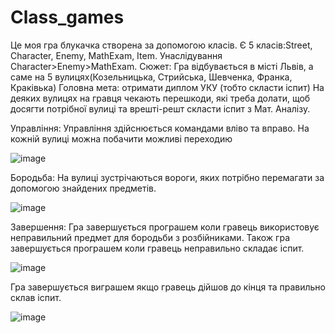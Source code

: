 # Class_games
Це моя гра блукачка створена за допомогою класів.
Є 5 класів:Street, Character, Enemy, MathExam, Item.
Унаслідування Character>Enemy>MathExam.
Сюжет:
Гра відбувається в місті Львів, а саме на 5 вулицях(Козельницька, Стрийська, Шевченка, Франка, Краківька)
Головна мета: отримати диплом УКУ (тобто скласти іспит)
На деяких вулицях на гравця чекають перешкоди, які треба долати, щоб досягти потрібної вулиці та врешті-решт скласти іспит з Мат. Аналізу.

Управління:
Управління здійснюється командами вліво та вправо.
На кожній вулиці можна побачити можливі переходию

![image](https://user-images.githubusercontent.com/69431189/224998860-c6ac988f-51f9-443b-8070-31718d6f2f65.png)

Бородьба:
На вулиці зустрічаються вороги, яких потрібно перемагати за допомогою знайдених предметів.

![image](https://user-images.githubusercontent.com/69431189/225001960-f2786411-9a9e-4696-ac02-d95b95aca97e.png)

Завершення:
Гра завершується програшем коли гравець використовує неправильний предмет для бородьби з розбійниками.
Також гра завершується програшем коли гравець неправильно складає іспит.

![image](https://user-images.githubusercontent.com/69431189/225002012-022ef559-2dd2-49c0-9e7b-f79e7ed8cd0c.png)

Гра завершується виграшем якщо гравець дійшов до кінця та правильно склав іспит.

![image](https://user-images.githubusercontent.com/69431189/225002411-e1d2b546-f994-404c-8c58-b09283d01104.png)

